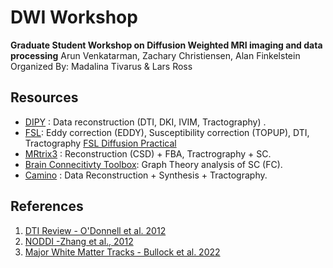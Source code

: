 # **DWI Workshop**
**Graduate Student Workshop on Diffusion Weighted MRI imaging and data processing**
Arun Venkatarman, Zachary Christiensen, Alan Finkelstein 
Organized By: Madalina Tivarus & Lars Ross 



## Resources 

* [DIPY](https://dipy.org) : Data reconstruction (DTI, DKI, IVIM, Tractography) .
* [FSL](https://fsl.fmrib.ox.ac.uk/fsl/fslwiki/FDT/UserGuide):  Eddy correction (EDDY), Susceptibility correction (TOPUP), DTI, Tractography [FSL Diffusion Practical](https://fsl.fmrib.ox.ac.uk/fslcourse/2019_Beijing/lectures/FDT/fdt1.html)
* [MRtrix3](https://www.mrtrix.org/) : Reconstruction (CSD) + FBA, Tractrography + SC.
* [Brain Connecitivty Toolbox](https://sites.google.com/site/bctnet/): Graph Theory analysis of SC (FC).
* [Camino](http://camino.cs.ucl.ac.uk/) : Data Reconstruction + Synthesis + Tractography.

## References
1. [DTI Review - O'Donnell et al. 2012](https://www.ncbi.nlm.nih.gov/pmc/articles/PMC3163395/)
2. [NODDI -Zhang et al., 2012](https://www.sciencedirect.com/science/article/pii/S1053811912003539?via%3Dihub)
3. [Major White Matter Tracks - Bullock et al. 2022](https://psyarxiv.com/fvk5r/)
